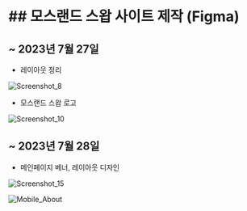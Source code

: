 # ## 모스랜드 스왑 사이트 제작 (Figma)

## ~ 2023년 7월 27일

- 레이아웃 정리
  
![Screenshot_8](https://github.com/mossland/art_resource/assets/109493423/b27ed75b-b1d3-45e9-a6a8-c39831861d76)


- 모스랜드 스왑 로고

![Screenshot_10](https://github.com/mossland/art_resource/assets/109493423/51e762ab-cc74-4072-b161-787b2657793b)



## ~ 2023년 7월 28일

- 메인페이지 베너, 레이아웃 디자인

![Screenshot_15](https://github.com/mossland/art_resource/assets/109493423/51499b3c-253f-49a7-9266-5f0ba95a34d8)


![Mobile_About](https://github.com/mossland/art_resource/assets/109493423/86965c88-16ee-454c-b56d-d44abd84e1d1)
